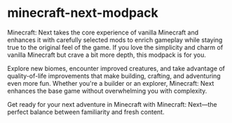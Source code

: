 # minecraft-next-modpack
Minecraft: Next takes the core experience of vanilla Minecraft and enhances it with carefully selected mods to enrich gameplay while staying true to the original feel of the game. If you love the simplicity and charm of vanilla Minecraft but crave a bit more depth, this modpack is for you.

Explore new biomes, encounter improved creatures, and take advantage of quality-of-life improvements that make building, crafting, and adventuring even more fun. Whether you're a builder or an explorer,   Minecraft: Next enhances the base game without overwhelming you with complexity.

Get ready for your next adventure in Minecraft with Minecraft: Next—the perfect balance between familiarity and fresh content.
